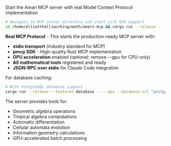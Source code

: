 Start the Amari MCP server with real Model Context Protocol implementation

```bash
# Navigate to MCP server directory and start with GPU support
cd /home/elliotthall/working/math/amari-mcp && cargo run --release -- --gpu
```

**Real MCP Protocol** - This starts the production-ready MCP server with:
- **stdio transport** (industry standard for MCP)
- **pmcp SDK** - High-quality Rust MCP implementation
- **GPU acceleration** enabled (optional: remove --gpu for CPU-only)
- **All mathematical tools** registered and ready
- **JSON-RPC over stdio** for Claude Code integration

For database caching:
```bash
# With PostgreSQL database support
cargo run --release --features database -- --gpu --database-url "postgresql://user:pass@localhost/amari_mcp"
```

The server provides tools for:
- Geometric algebra operations
- Tropical algebra computations
- Automatic differentiation
- Cellular automata evolution
- Information geometry calculations
- GPU-accelerated batch processing